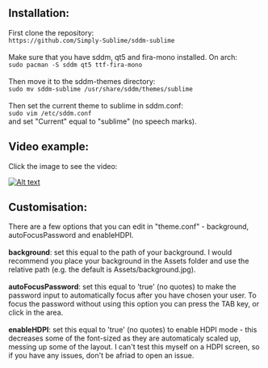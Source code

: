 ## Installation:<br>
First clone the repository:<br>
```https://github.com/Simply-Sublime/sddm-sublime```<br><br>
Make sure that you have sddm, qt5 and fira-mono installed. On arch:<br>
```sudo pacman -S sddm qt5 ttf-fira-mono```<br><br>
Then move it to the sddm-themes directory:<br>
```sudo mv sddm-sublime /usr/share/sddm/themes/sublime```<br><br>
Then set the current theme to sublime in sddm.conf:<br>
```sudo vim /etc/sddm.conf```<br>
and set "Current" equal to "sublime" (no speech marks).

## Video example:
Click the image to see the video:

[![Alt text](clairvoyance_screenshot.png?raw=true "Click to see video")](clairvoyance_example.webm?raw=true)

## Customisation:
There are a few options that you can edit in "theme.conf" - background, autoFocusPassword and enableHDPI.<br><br>
<b>background</b>: set this equal to the path of your background. I would recommend you place your background in the Assets folder and use the relative path (e.g. the default is Assets/background.jpg).<br><br>
<b>autoFocusPassword</b>: set this equal to 'true' (no quotes) to make the password input to automatically focus after you have chosen your user. To focus the password without using this option you can press the TAB key, or click in the area.<br><br>
<b>enableHDPI</b>: set this equal to 'true' (no quotes) to enable HDPI mode - this decreases some of the font-sized as they are automaticaly scaled up, messing up some of the layout. I can't test this myself on a HDPI screen, so if you have any issues, don't be afriad to open an issue.<br>

